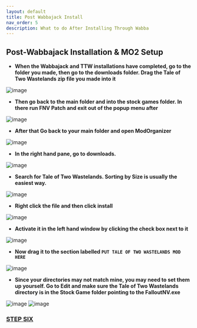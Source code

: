 ```yaml
---
layout: default
title: Post Wabbajack Install
nav_order: 5
description: What to do After Installing Through Wabba
---
```


## **Post-Wabbajack Installation & MO2 Setup**

- **When the Wabbajack and TTW installations have completed, go to the folder you made, then go to the downloads folder. Drag the Tale of Two Wastelands zip file you made into it**

![image](https://user-images.githubusercontent.com/112358568/189811758-644673ad-984e-4a59-afe1-a836e763c2a8.png)

- **Then go back to the main folder and into the stock games folder. In there run FNV Patch and exit out of the popup menu after**

![image](https://user-images.githubusercontent.com/114360108/200670843-9a7ee108-6f85-4389-bbee-578d39c6b56a.png)

- **After that Go back to your main folder and open ModOrganizer**

![image](https://user-images.githubusercontent.com/112358568/189812338-19c6dcb1-1a5a-4f34-8d87-d0e79b33f2e2.png)

- **In the right hand pane, go to downloads.**

![image](https://user-images.githubusercontent.com/114360108/200669662-c769c241-2a2e-49cf-af3b-e5ad442da81d.png)

- **Search for Tale of Two Wastelands. Sorting by Size is usually the easiest way.**

![image](https://user-images.githubusercontent.com/114360108/200669726-2cbf59e2-4777-4c89-b453-3f1644933ecc.png)

- **Right click the file and then click install**

![image](https://user-images.githubusercontent.com/112358568/189812767-db324f12-f5ef-45bf-b10d-42a45bb77ab6.png)

- **Activate it in the left hand window by clicking the check box next to it**

![image](https://user-images.githubusercontent.com/112358568/189812989-8e207417-47d9-4a45-8d6e-e07d9c690715.png)

- **Now drag it to the section labelled `PUT TALE OF TWO WASTELANDS MOD HERE`**

![image](https://user-images.githubusercontent.com/112358568/190932184-3b0b0de7-4f46-44b7-b033-db96b36c4ab1.png)

- **Since your directories may not match mine, you may need to set them up yourself. Go to Edit and make sure the Tale of Two Wastelands directory is in the Stock Game folder pointing to the FalloutNV.exe**

![image](https://user-images.githubusercontent.com/112358568/205771579-750a1c75-4cc5-4909-9b89-05c8bf4290e2.png)
![image](https://user-images.githubusercontent.com/112358568/205771756-71faf89c-9dbd-4753-aad5-fd5c9497a36d.png)

### [**STEP SIX**](https://www.capitalpunishmentmod.com/02InstallGuide/6-Final-Configurations/)
